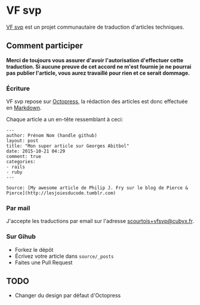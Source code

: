 # VF svp

[VF svp](http://vfsvp.fr) est un projet communautaire de traduction d'articles
techniques.

## Comment participer

**Merci de toujours vous assurer d'avoir l'autorisation d'effectuer cette
traduction. Si aucune preuve de cet accord ne m'est fournie je ne pourrai pas
publier l'article, vous aurez travaillé pour rien et ce serait dommage.**

### Écriture

VF svp repose sur [Octopress](http://octopress.org/), la rédaction des articles
est donc effectuée en [Markdown](http://daringfireball.net/projects/markdown/).

Chaque article a un en-tête ressemblant à ceci:

```
---
author: Prénom Nom (handle github)
layout: post
title: "Mon super article sur Georges Abitbol"
date: 2015-10-21 04:29
comment: true
categories:
- rails
- ruby
---

Source: [My awesome article de Philip J. Fry sur le blog de Pierce & Pierce](http://lesjoiesducode.tumblr.com)
```

### Par mail

J'accepte les traductions par email sur l'adresse scourtois+vfsvp@cubyx.fr.

### Sur Gihub

* Forkez le dépôt
* Écrivez votre article dans `source/_posts`
* Faites une Pull Request

## TODO

* Changer du design par défaut d'Octopress
